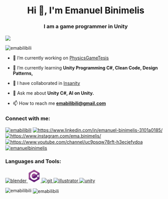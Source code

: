 <div align="center">
  <h1 align="center">Hi 👋, I'm Emanuel Binimelis</h1>
  <h3 align="center">I am a game programmer in Unity</h3>
</div>
<img align="center" src="https://i.imgur.com/FfZ7mzM.png">


<p align="left"> <img src="https://komarev.com/ghpvc/?username=emabilibili&label=Profile%20views&color=0e75b6&style=flat" alt="emabilibili" /> </p>

- 🔭 I’m currently working on [PhysicsGameTesis](https://github.com/EmaBilibili/PhysicsGameTesis)

- 🌱 I’m currently learning **Unity Programming C#, Clean Code, Design Patterns,**

- 👯 I have collaborated in [Insanity](https://github.com/EmaBilibili/ProyectoMUFAgit)

- 💬 Ask me about **Unity C#, AI on Unity.**

- 📫 How to reach me **emabilibili@gmail.com**

<h3 align="left">Connect with me:</h3>
<p align="left">
<a href="https://twitter.com/emabilibili" target="blank"><img align="center" src="https://raw.githubusercontent.com/rahuldkjain/github-profile-readme-generator/master/src/images/icons/Social/twitter.svg" alt="emabilibili" height="30" width="40" /></a>
<a href="https://linkedin.com/in/https://www.linkedin.com/in/emanuel-binimelis-3101a0185/" target="blank"><img align="center" src="https://raw.githubusercontent.com/rahuldkjain/github-profile-readme-generator/master/src/images/icons/Social/linked-in-alt.svg" alt="https://www.linkedin.com/in/emanuel-binimelis-3101a0185/" height="30" width="40" /></a>
<a href="https://instagram.com/https://www.instagram.com/ema.binimelis/" target="blank"><img align="center" src="https://raw.githubusercontent.com/rahuldkjain/github-profile-readme-generator/master/src/images/icons/Social/instagram.svg" alt="https://www.instagram.com/ema.binimelis/" height="30" width="40" /></a>
<a href="https://www.youtube.com/c/https://www.youtube.com/channel/uc9psqw78rft-h3ecjefvdoa" target="blank"><img align="center" src="https://raw.githubusercontent.com/rahuldkjain/github-profile-readme-generator/master/src/images/icons/Social/youtube.svg" alt="https://www.youtube.com/channel/uc9psqw78rft-h3ecjefvdoa" height="30" width="40" /></a>
<a href="https://discord.gg/emanuelbinimelis" target="blank"><img align="center" src="https://raw.githubusercontent.com/rahuldkjain/github-profile-readme-generator/master/src/images/icons/Social/discord.svg" alt="emanuelbinimelis" height="30" width="40" /></a>
</p>

<h3 align="left">Languages and Tools:</h3>
<p align="left"> <a href="https://www.blender.org/" target="_blank" rel="noreferrer"> <img src="https://download.blender.org/branding/community/blender_community_badge_white.svg" alt="blender" width="40" height="40"/> </a> <a href="https://www.w3schools.com/cs/" target="_blank" rel="noreferrer"> <img src="https://raw.githubusercontent.com/devicons/devicon/master/icons/csharp/csharp-original.svg" alt="csharp" width="40" height="40"/> </a> <a href="https://git-scm.com/" target="_blank" rel="noreferrer"> <img src="https://www.vectorlogo.zone/logos/git-scm/git-scm-icon.svg" alt="git" width="40" height="40"/> </a> <a href="https://www.adobe.com/in/products/illustrator.html" target="_blank" rel="noreferrer"> <img src="https://www.vectorlogo.zone/logos/adobe_illustrator/adobe_illustrator-icon.svg" alt="illustrator" width="40" height="40"/> </a> <a href="https://unity.com/" target="_blank" rel="noreferrer"> <img src="https://www.vectorlogo.zone/logos/unity3d/unity3d-icon.svg" alt="unity" width="40" height="40"/> </a> </p>

<p><img align="left" src="https://github-readme-stats.vercel.app/api/top-langs?username=emabilibili&show_icons=true&locale=en&layout=compact" alt="emabilibili" /></p>

<p>&nbsp;<img align="center" src="https://github-readme-stats.vercel.app/api?username=emabilibili&show_icons=true&locale=en" alt="emabilibili" /></p>

